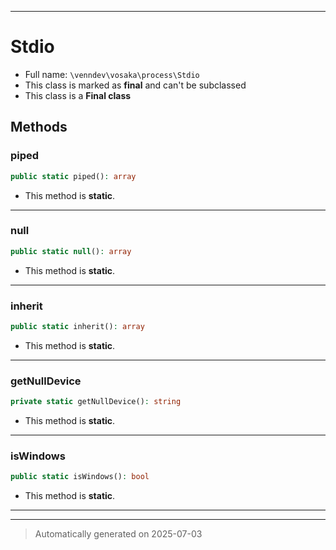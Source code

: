 ***

# Stdio





* Full name: `\venndev\vosaka\process\Stdio`
* This class is marked as **final** and can't be subclassed
* This class is a **Final class**




## Methods


### piped



```php
public static piped(): array
```



* This method is **static**.








***

### null



```php
public static null(): array
```



* This method is **static**.








***

### inherit



```php
public static inherit(): array
```



* This method is **static**.








***

### getNullDevice



```php
private static getNullDevice(): string
```



* This method is **static**.








***

### isWindows



```php
public static isWindows(): bool
```



* This method is **static**.








***


***
> Automatically generated on 2025-07-03
